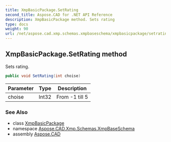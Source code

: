 ```yaml
---
title: XmpBasicPackage.SetRating
second_title: Aspose.CAD for .NET API Reference
description: XmpBasicPackage method. Sets rating
type: docs
weight: 90
url: /net/aspose.cad.xmp.schemas.xmpbaseschema/xmpbasicpackage/setrating/
---
```

## XmpBasicPackage.SetRating method

Sets rating.

```csharp
public void SetRating(int choise)
```

| Parameter | Type | Description |
| --- | --- | --- |
| choise | Int32 | From -1 till 5 |

### See Also

* class [XmpBasicPackage](../)
* namespace [Aspose.CAD.Xmp.Schemas.XmpBaseSchema](../../../aspose.cad.xmp.schemas.xmpbaseschema/)
* assembly [Aspose.CAD](../../../)


